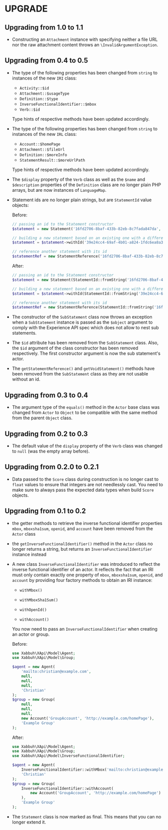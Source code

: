 UPGRADE
=======

Upgrading from 1.0 to 1.1
-------------------------

* Constructing an `Attachment` instance with specifying neither a file URL
  nor the raw attachment content throws an `\InvalidArgumentException`.

Upgrading from 0.4 to 0.5
-------------------------

* The type of the following properties has been changed from `string` to
  instances of the new `IRI` class:

  * `Activity::$id`
  * `Attachment::$usageType`
  * `Definition::$type`
  * `InverseFunctionalIdentifier::$mbox`
  * `Verb::$id`

  Type hints of respective methods have been updated accordingly.

* The type of the following properties has been changed from `string` to
  instances of the new `IRL` class:

  * `Account::$homePage`
  * `Attachment::$fileUrl`
  * `Definition::$moreInfo`
  * `StatementResult::$moreUrlPath`

  Type hints of respective methods have been updated accordingly.

* The `$display` property of the `Verb` class as well as the `$name` and
  `$description` properties of the `Definition` class are no longer plain
  PHP arrays, but are now instances of `LanguageMap`.

* Statement ids are no longer plain strings, but are `StatementId` value objects:

  Before:

  ```php
  // passing an id to the Statement constructor
  $statement = new Statement('16fd2706-8baf-433b-82eb-8c7fada847da', ...);

  // building a new statement based on an existing one with a different id
  $statement = $statement->withId('39e24cc4-69af-4b01-a824-1fdc6ea8a3af');

  // reference another statement with its id
  $statementRef = new StatementReference('16fd2706-8baf-433b-82eb-8c7fada847da');
  ```

  After:

  ```php
  // passing an id to the Statement constructor
  $statement = new Statement(StatementId::fromString('16fd2706-8baf-433b-82eb-8c7fada847da'), ...);

  // building a new statement based on an existing one with a different id
  $statement = $statement->withId(StatementId::fromString('39e24cc4-69af-4b01-a824-1fdc6ea8a3af'));

  // reference another statement with its id
  $statementRef = new StatementReference(StatementId::fromString('16fd2706-8baf-433b-82eb-8c7fada847da'));
  ```

* The constructor of the `SubStatement` class now throws an exception when
  a `SubStatement` instance is passed as the `$object` argument to comply
  with the Experience API spec which does not allow to nest sub statements.

* The `$id` attribute has been removed from the `SubStatement` class. Also,
  the `$id` argument of the class constructor has been removed respectively.
  The first constructor argument is now the sub statement's actor.

* The `getStatementReference()` and `getVoidStatement()` methods have been
  removed from the `SubStatement` class as they are not usable without an id.

Upgrading from 0.3 to 0.4
-------------------------

* The argument type of the `equals()` method in the `Actor` base class was
  changed from `Actor` to `Object` to be compatible with the same method from
  the parent `Object` class.

Upgrading from 0.2 to 0.3
-------------------------

* The default value of the `display` property of the `Verb` class was changed
  to `null` (was the empty array before).

Upgrading from 0.2.0 to 0.2.1
-----------------------------

* Data passed to the `Score` class during construction is no longer cast to
  `float` values to ensure that integers are not needlessly cast. You need to
  make sure to always pass the expected data types when build `Score` objects.

Upgrading from 0.1 to 0.2
-------------------------

* the getter methods to retrieve the inverse functional identifier properties
  `mbox`, `mboxsha1sum`, `openid`, and `account` have been removed from the
  `Actor` class

* the `getInverseFunctionalIdentifier()` method in the `Actor` class no longer
  returns a string, but returns an `InverseFunctionalIdentifier` instance
  instead

* A new class `InverseFunctionalIdentifier` was introduced to reflect the
  inverse functional identifier of an actor. It reflects the fact that an IRI
  must only contain exactly one property of `mbox`, `mboxsha1sum`, `openid`,
  and `account` by providing four factory methods to obtain an IRI instance:

  * `withMbox()`

  * `withMboxSha1Sum()`

  * `withOpenId()`

  * `withAccount()`

  You now need to pass an `InverseFunctionalIdentifier` when creating an actor
  or group.

  Before:

  ```php
  use Xabbuh\XApi\Model\Agent;
  use Xabbuh\XApi\Model\Group;

  $agent = new Agent(
      'mailto:christian@example.com',
      null,
      null,
      null,
      'Christian'
  );
  $group = new Group(
      null,
      null,
      null,
      new Account('GroupAccount', 'http://example.com/homePage'),
      'Example Group'
  );
  ```

  After:

  ```php
  use Xabbuh\XApi\Model\Agent;
  use Xabbuh\XApi\Model\Group;
  use Xabbuh\XApi\Model\InverseFunctionalIdentifier;

  $agent = new Agent(
      InverseFunctionalIdentifier::withMbox('mailto:christian@example.com'),
      'Christian'
  );
  $group = new Group(
      InverseFunctionalIdentifier::withAccount(
          new Account('GroupAccount', 'http://example.com/homePage')
      ),
      'Example Group'
  );
  ```

* The `Statement` class is now marked as final. This means that you can no
  longer extend it.
